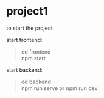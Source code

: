 # project1
to start the project

start frontend:<br>
>cd frontend<br>
>npm start

start backend:<br>
>cd backend<br>
>npm run serve or npm run dev
